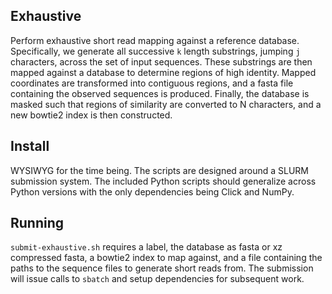 Exhaustive
----------

Perform exhaustive short read mapping against a reference database. 
Specifically, we generate all successive `k` length substrings, jumping `j`
characters, across the set of input sequences. These substrings are then
mapped against a database to determine regions of high identity. Mapped 
coordinates are transformed into contiguous regions, and a fasta file
containing the observed sequences is produced. Finally, the database is masked
such that regions of similarity are converted to N characters, and a new
bowtie2 index is then constructed.

Install
-------

WYSIWYG for the time being. The scripts are designed around a SLURM submission
system. The included Python scripts should generalize across Python versions
with the only dependencies being Click and NumPy. 

Running
-------

`submit-exhaustive.sh` requires a label, the database as fasta or xz compressed
fasta, a bowtie2 index to map against, and a file containing the paths to the
sequence files to generate short reads from. The submission will issue calls
to `sbatch` and setup dependencies for subsequent work.
